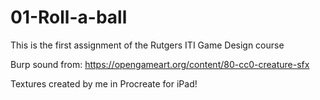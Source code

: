 # 01-Roll-a-ball

This is the first assignment of the Rutgers ITI Game Design course

Burp sound from: https://opengameart.org/content/80-cc0-creature-sfx

Textures created by me in Procreate for iPad!
 
